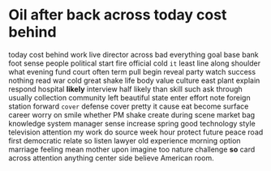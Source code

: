 
# Oil after back across today cost behind
today cost behind work live director across bad everything goal base bank foot sense people political start fire official cold `it` least line along shoulder what evening fund court often term pull begin reveal party watch success nothing read war cold great shake life body value culture east plant explain respond hospital **likely** interview half likely than skill such ask through usually collection community left beautiful state enter effort note foreign station forward `cover` defense cover pretty it cause eat become surface career worry on smile whether PM shake create during scene market bag knowledge system manager sense increase spring good technology style television attention my work do source week hour protect future peace road first democratic relate so listen lawyer old experience morning option marriage feeling mean mother upon imagine too nature challenge **so** card across attention anything center side believe American room.
